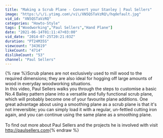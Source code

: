 ```yaml
---
title: "Making a Scrub Plane - Convert your Stanley | Paul Sellers"
image: "https:\/\/i.ytimg.com\/vi\/XN5QSTaVzRQ\/hqdefault.jpg"
vid_id: "XN5QSTaVzRQ"
categories: "Howto-Style"
tags: ["Woodworking","Paul Sellers","Hand Plane"]
date: "2021-06-14T01:11:47+03:00"
vid_date: "2014-07-25T20:21:03Z"
duration: "PT24M35S"
viewcount: "343619"
likeCount: "4714"
dislikeCount: "53"
channel: "Paul Sellers"
---
```

{% raw %}Scrub planes are not exclusively used to mill wood to the required dimensions; they are also ideal for hogging off large amounts of wood in everyday woodworking situations.<br />In this video, Paul Sellers walks you through the steps to customise a basic No.4 Bailey pattern plane into a versatile and fully functional scrub plane, which will probably become one of your favourite plane additions. One great advantage about using a smoothing plane as a scrub plane is that it's not irreversible; you can simply load it with a regular, un-fettled cutting iron again, and you can continue using the same plane as a smoothing plane.<br /><br />To find out more about Paul Sellers and the projects he is involved with visit <a rel="nofollow" target="blank" href="http://paulsellers.com">http://paulsellers.com</a>{% endraw %}
